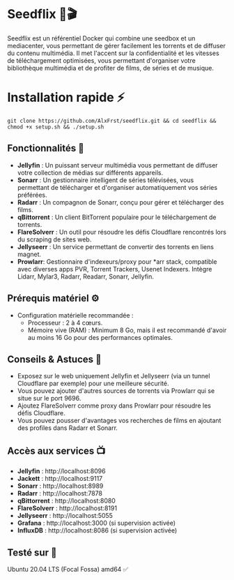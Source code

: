# Seedflix 🌱🎬

Seedflix est un référentiel Docker qui combine une seedbox et un mediacenter, vous permettant de gérer facilement les torrents et de diffuser du contenu multimédia. Il met l'accent sur la confidentialité et les vitesses de téléchargement optimisées, vous permettant d'organiser votre bibliothèque multimédia et de profiter de films, de séries et de musique.

# Installation rapide ⚡️

```
git clone https://github.com/AlxFrst/seedflix.git && cd seedflix && chmod +x setup.sh && ./setup.sh
```


## Fonctionnalités 🚀

- **Jellyfin** : Un puissant serveur multimédia vous permettant de diffuser votre collection de médias sur différents appareils.
- **Sonarr** : Un gestionnaire intelligent de séries télévisées, vous permettant de télécharger et d'organiser automatiquement vos séries préférées.
- **Radarr** : Un compagnon de Sonarr, conçu pour gérer et télécharger des films.
- **qBittorrent** : Un client BitTorrent populaire pour le téléchargement de torrents.
- **FlareSolverr** : Un outil pour résoudre les défis Cloudflare rencontrés lors du scraping de sites web.
- **Jellyseerr** : Un service permettant de convertir des torrents en liens magnet.
- **Prowlarr**: Gestionnaire d'indexeurs/proxy pour *arr stack, compatible avec diverses apps PVR, Torrent Trackers, Usenet Indexers. Intègre Lidarr, Mylar3, Radarr, Readarr, Sonarr, Jellyfin.

## Prérequis matériel ⚙️

- Configuration matérielle recommandée :
  - Processeur : 2 à 4 cœurs.
  - Mémoire vive (RAM) : Minimum 8 Go, mais il est recommandé d'avoir au moins 16 Go pour des performances optimales.

## Conseils & Astuces 📝

- Exposez sur le web uniquement Jellyfin et Jellyseerr (via un tunnel Cloudflare par exemple) pour une meilleure sécurité.
- Vous pouvez ajouter d'autres sources de torrents via Prowlarr qui se situe sur le port 9696. 
- Ajoutez FlareSolverr comme proxy dans Prowlarr pour résoudre les défis Cloudflare.
- Vous pouvez pousser d'avantages vos recherches de films en ajoutant des profiles dans Radarr et Sonarr. 

## Accès aux services 📺

- **Jellyfin** : http://localhost:8096
- **Jackett** : http://localhost:9117
- **Sonarr** : http://localhost:8989
- **Radarr** : http://localhost:7878
- **qBittorrent** : http://localhost:8080
- **FlareSolverr** : http://localhost:8191
- **Jellyseerr** : http://localhost:5055
- **Grafana** : http://localhost:3000 (si supervision activée)
- **InfluxDB** : http://localhost:8086 (si supervision activée)

## Testé sur 🧪
Ubuntu 20.04 LTS (Focal Fossa) amd64 ✅